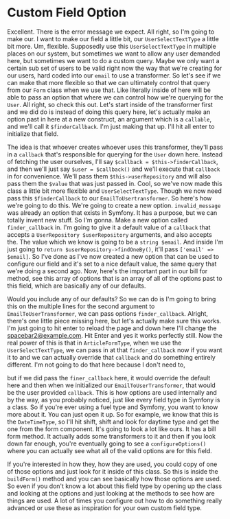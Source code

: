# Custom Field Option

Excellent. There is the error message we expect. All right, so I'm going to make our.
I want to make our field a little bit, our `UserSelectTextType` a little bit more.
Um, flexible. Supposedly use this `UserSelectTextType` in multiple places on our
system, but sometimes we want to allow any user demanded here, but sometimes we want
to do a custom query. Maybe we only want a certain sub set of users to be valid right
now the way that we're creating for our users, hard coded into our `email` to use a
transformer. So let's see if we can make that more flexible so that we can ultimately
control that query from our `Form` class when we use that. Like literally inside of
here will be able to pass an option that where we can control how we're querying for
the `User`. All right, so check this out. Let's start inside of the transformer first
and we did do is instead of doing this query here, let's actually make an option past
in here at a new construct, an argument which is a `callable`, and we'll call it 
`$finderCallback`. I'm just making that up. I'll hit all enter to initialize that field.

The idea is that whoever creates whoever uses this transformer, they'll pass in a
`callback` that's responsible for querying for the `User` down here. Instead of fetching
the user ourselves, I'll say `$callback = $this->finderCallback`, and then
we'll just say `$user = $callback()` and we'll execute that `callback` in for convenience.
We'll pass them `$this->userRepository` and will also pass them the `$value` that was just
passed in. Cool, so we've now made this class a little bit more flexible and 
`UserSelectTextType`. Though we now need pass this `$finderCallback` to our `EmailToUsertransformer`. 
So here's how we're going to do this. We're going to create a new
option. `invalid_message` was already an option that exists in Symfony. It has a
purpose, but we can totally invent new stuff. So I'm gonna. Make a new option called
`finder_callback` in. I'm going to give it a default value of a `callback` that accepts
a `UserRepository $userRepository` arguments, and also accepts the. The value which
we know is going to be a `string $email`. And inside I'm just going to 
`return $userRepository->findOneBy()`, it'll pass `['email' => $email]`. So I've done as I've
now created a new option that can be used to configure our field and it's set to a
nice default value, the same query that we're doing a second ago. Now, here's the
important part in our bill for method, see this array of options that is an array of
all of the options past to this field, which are basically any of our defaults.

Would you include any of our defaults? So we can do is I'm going to bring this on the
multiple lines for the second argument to `EmailToUserTransformer`, we can pass
options `finder_callback`. Alright, there's one little piece missing here, but let's
actually make sure this works. I'm just going to hit enter to reload the page and
down here I'll change the spacebar2@example.com. Hit Enter and yes it works
perfectly still. Now the real power of this is that in `ArticleFormType`, when we use
the `UserSelectTextType`, we can pass in at that `finder_callback` now if you
want it to and we can actually override that `callback` and do something entirely
different. I'm not going to do that here because I don't need to,

but if we did pass the `finer_callback` here, it would override the default here and
then when we initialized our `EmailToUserTransformer`, that would be the user
provided `callback`. This is how options are used internally and by the way, as you
probably noticed, just like every field type in Symfony is a class. So if you're ever
using a fuel type and Symfony, you want to know more about it. You can just open it
up. So for example, we know that this is the `DateTimeType`, so I'll hit shift,
shift and look for daytime type and get the one from the form component. It's going
to look a lot like ours. It has a bill form method. It actually adds some
transformers to it and then if you look down far enough, you're eventually going to
see a `configureOptions()` where you can actually see what all of the valid options are
for this field.

If you're interested in how they, how they are used, you could copy of one of those
options and just look for it inside of this class. So this is inside the `buildForm()`
method and you can see basically how those options are used. So even if you don't
know a lot about this field type by opening up the class and looking at the options
and just looking at the methods to see how are things are used. A lot of times you
configure out how to do something really advanced or use these as inspiration for
your own custom field type.